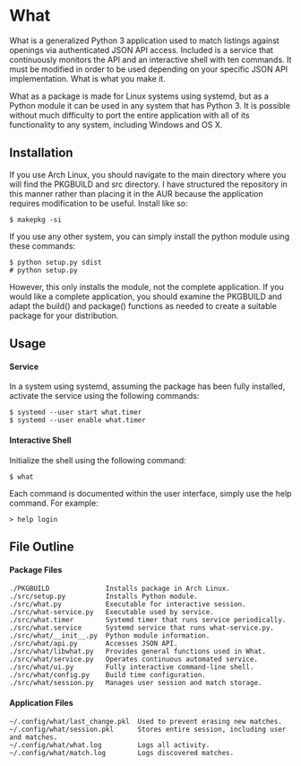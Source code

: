 # What
What is a generalized Python 3 application used to match listings against openings via authenticated JSON API access. Included is a service that continuously monitors the API and an interactive shell with ten commands. It must be modified in order to be used depending on your specific JSON API implementation. What is what you make it.

What as a package is made for Linux systems using systemd, but as a Python module it can be used in any system that has Python 3. It is possible without much difficulty to port the entire application with all of its functionality to any system, including Windows and OS X.

## Installation
If you use Arch Linux, you should navigate to the main directory where you will find the PKGBUILD and src directory. I have structured the repository in this manner rather than placing it in the AUR because the application requires modification to be useful. Install like so:
```
$ makepkg -si
```

If you use any other system, you can simply install the python module using these commands:
```
$ python setup.py sdist
# python setup.py
```
However, this only installs the module, not the complete application. If you would like a complete application, you should examine the PKGBUILD and adapt the build() and package() functions as needed to create a suitable package for your distribution.
## Usage
#### Service
In a system using systemd, assuming the package has been fully installed, activate the service using the following commands:
```
$ systemd --user start what.timer
$ systemd --user enable what.timer
```
#### Interactive Shell
Initialize the shell using the following command:
```
$ what
```
Each command is documented within the user interface, simply use the help command. For example:
```
> help login
```
## File Outline
#### Package Files
```
./PKGBUILD              Installs package in Arch Linux.
./src/setup.py          Installs Python module.
./src/what.py           Executable for interactive session.
./src/what-service.py   Executable used by service.
./src/what.timer        Systemd timer that runs service periodically.
./src/what.service      Systemd service that runs what-service.py.
./src/what/__init__.py  Python module information.
./src/what/api.py       Accesses JSON API.
./src/what/libwhat.py   Provides general functions used in What.
./src/what/service.py   Operates continuous automated service.
./src/what/ui.py        Fully interactive command-line shell.
./src/what/config.py    Build time configuration.
./src/what/session.py   Manages user session and match storage.
```
#### Application Files
```
~/.config/what/last_change.pkl  Used to prevent erasing new matches.
~/.config/what/session.pkl      Stores entire session, including user and matches.
~/.config/what/what.log         Logs all activity.
~/.config/what/match.log        Logs discovered matches.
```
